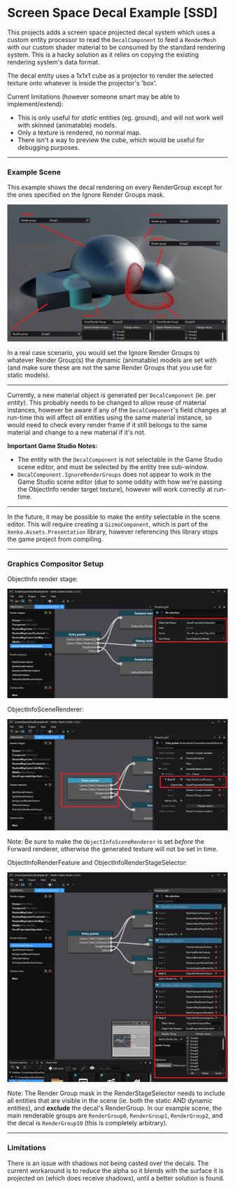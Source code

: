 ﻿# Screen Space Decal Example [SSD]

This projects adds a screen space projected decal system which uses a custom entity processor to read the `DecalComponent` to feed a `RenderMesh` with our custom shader material to be consumed by the standard rendering system.
This is a hacky solution as it relies on copying the existing rendering system's data format.

The decal entity uses a 1x1x1 cube as a projector to render the selected texture onto whatever is inside the projector's 'box'.

Current limitations (however someone smart may be able to implement/extend):
* This is only useful for *static* entities (eg. ground), and will not work well with skinned (animatable) models.
* Only a texture is rendered, no normal map.
* There isn't a way to preview the cube, which would be useful for debugging purposes.

---
### Example Scene

This example shows the decal rendering on every RenderGroup except for the ones specified on the Ignore Render Groups mask.

![Scene](images/scene.png)

In a real case scenario, you would set the Ignore Render Groups to whatever Render Group(s) the dynamic (animatable) models are set with (and make sure these are not the same Render Groups that you use for static models).

---
Currently, a new material object is generated per `DecalComponent` (ie. per *entity*).
This probably needs to be changed to allow reuse of material instances, however be aware if any of the `DecalComponent`'s field changes at run-time this will affect *all* entities using the same material instance, so would need to check every render frame if it still belongs to the same material and change to a new material if it's not.

**Important Game Studio Notes:** 
* The entity with the `DecalComponent` is not selectable in the Game Studio scene editor, and must be selected by the entity tree sub-window.
* `DecalComponent.IgnoreRenderGroups` does not appear to work in the Game Studio scene editor (due to some oddity with how we're passing the ObjectInfo render target texture), however will work correctly at run-time.

---
In the future, it may be possible to make the entity selectable in the scene editor.
This will require creating a `GizmoComponent`, which is part of the `Xenko.Assets.Presentation` library, however referencing this library stops the game project from compiling.

---
### Graphics Compositor Setup

ObjectInfo render stage:

![Render Stage](images/gfxcomp_renderstage.png)

ObjectInfoSceneRenderer:

![Entry Points](images/gfxcomp_entrypoints.png)

Note: Be sure to make the `ObjectInfoSceneRenderer` is set *before* the Forward renderer, otherwise the generated texture will not be set in time.

ObjectInfoRenderFeature and ObjectInfoRenderStageSelector:

![Mesh Render Feature](images/gfxcomp_meshrenderfeature.png)

Note: The Render Group mask in the RenderStageSelector needs to include all entities that are visible in the scene (ie. both the static AND dynamic entities), and **exclude** the decal's RenderGroup.
In our example scene, the main renderable groups are `RenderGroup0`, `RenderGroup1`, `RenderGroup2`, and the decal is `RenderGroup10` (this is completely arbitrary).

---
### Limitations

There is an issue with shadows not being casted over the decals.
The current workaround is to reduce the alpha so it blends with the surface it is projected on (which does receive shadows), until a better solution is found.
